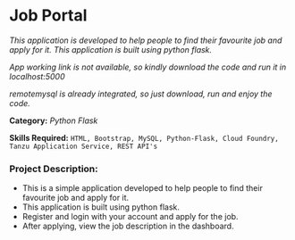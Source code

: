 # Job Portal

_This application is developed to help people to find their favourite job and apply for it. This application is built using python flask._

_App working link is not available, so kindly download the code and run it in localhost:5000_

_remotemysql is already integrated, so just download, run and enjoy the code._

**Category:** _Python Flask_

**Skills Required:** `HTML, Bootstrap, MySQL, Python-Flask, Cloud Foundry, Tanzu Application Service, REST API's`

### Project Description:

- This is a simple application developed to help people to find their favourite job and apply for it. 
- This application is built using python flask.
- Register and login with your account and apply for the job.
- After applying, view the job description in the dashboard.

